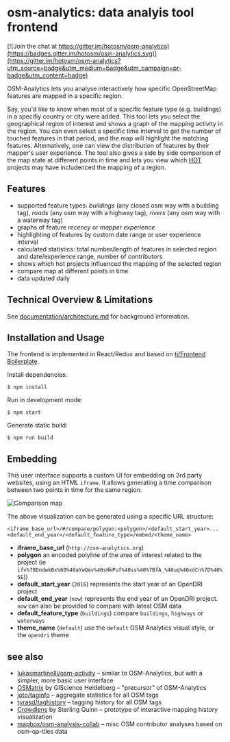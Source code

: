 osm-analytics: data analyis tool frontend
=========================================

[![Join the chat at https://gitter.im/hotosm/osm-analytics](https://badges.gitter.im/hotosm/osm-analytics.svg)](https://gitter.im/hotosm/osm-analytics?utm_source=badge&utm_medium=badge&utm_campaign=pr-badge&utm_content=badge)

OSM-Analytics lets you analyse interactively how specific OpenStreetMap features are mapped in a specific region.

Say, you'd like to know when most of a specific feature type (e.g. buildings) in a specifiy country or city were added. This tool lets you select the geographical region of interest and shows a graph of the mapping activity in the region. You can even select a specific time interval to get the number of touched features in that period, and the map will highlight the matching features. Alternatively, one can view the distribution of features by their mapper's user experience. The tool also gives a side by side comparison of the map state at different points in time and lets you view which [HOT](https://hotosm.org/) projects may have includenced the mapping of a region.

Features
--------

* supported feature types: *buildings* (any closed osm way with a building tag), *roads* (any osm way with a highway tag), *rivers* (any osm way with a waterway tag)
* graphs of feature *recency* or *mapper experience*
* highlighting of features by custom date range or user experience interval
* calculated statistics: total number/length of features in selected region and date/experience range, number of contributors
* shows which hot projects influenced the mapping of the selected region
* compare map at different points in time
* data updated daily

Technical Overview & Limitations
--------------------------------

See [documentation/architecture.md](documentation/architecture.md) for background information.

Installation and Usage
----------------------

The frontend is implemented in React/Redux and based on [tj/Frontend Boilerplate](https://github.com/tj/frontend-boilerplate).

Install dependencies:

```
$ npm install
```

Run in development mode:

```
$ npm start
```

Generate static build:

```
$ npm run build
```

Embedding
---------

This user interface supports a custom UI for embedding on 3rd party websites, using an HTML `iframe`. It allows generating a 
time comparison between two points in time for the same region.

![Comparison map](https://github.com/GFDRR/osm-analytics/blob/master/documentation/embed-example-1.png?raw=true "Comparison map")


The above visualization can be generated using a specific URL structure:

`<iframe_base_url>/#/compare/polygon:<polygon>/<default_start_year>...<default_end_year>/<default_feature_type>/embed/<theme_name>`

- __iframe_base_url__ (`http://osm-analytics.org`)
- __polygon__ an encoded polyline of the area of interest related to the project (ie `ifv%7BDndwkBx%60%40aYwQev%40sHkPuf%40ss%40%7BfA_%40uq%40xdCn%7D%40%5E`))
- __default_start_year__ (`2016`) represents the start year of an OpenDRI project
- __default_end_year__ (`now`) represents the end year of an OpenDRI project. `now` can also be provided to compare with latest OSM data
- __default_feature_type__ (`buildings`) compare `buildings`, `highways` or `waterways` 
- __theme_name__ (`default`) use the `default` OSM Analytics visual style, or the `opendri` theme 

see also
--------

* [lukasmartinelli/osm-activity](https://github.com/lukasmartinelli/osm-activity) – similar to OSM-Analytics, but with a simpler, more basic user interface
* [OSMatrix](http://wiki.openstreetmap.org/wiki/OSMatrix) by GIScience Heidelberg – "precursor" of OSM-Analytics
* [joto/taginfo](https://github.com/joto/taginfo) – aggregate statistics for all OSM tags
* [tyrasd/taghistory](https://github.com/tyrasd/taghistory) – tagging history for all OSM tags
* [Crowdlens](http://stateofthemap.us/2016/learning-about-the-crowd/) by Sterling Quinn – prototype of interactive mapping history visualization
* [mapbox/osm-analysis-collab](http://mapbox.github.io/osm-analysis-collab/osm-quality.html) – misc OSM contributor analyses based on osm-qa-tiles data
